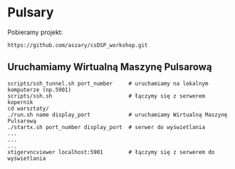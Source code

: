 # Pulsary

Pobieramy projekt:

`https://github.com/aszary/csDSP_workshop.git`

## Uruchamiamy Wirtualną Maszynę Pulsarową

```
scripts/ssh_tunnel.sh port_number     # uruchamiamy na lokalnym komputerze (np.5901)
scripts/ssh.sh                        # łączymy się z serwerem kopernik
cd warsztaty/
./run.sh name display_port            # uruchamiamy Wirtualną Maszynę Pulsarową
./startx.sh port_number display_port  # serwer do wyświetlania
...
...
...
xtigervncviewer localhost:5901        # łączymy się z serwerem do wyświetlania
```
